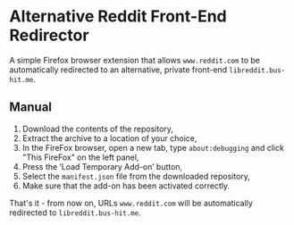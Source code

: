 # Alternative Reddit Front-End Redirector

A simple Firefox browser extension that allows `www.reddit.com` to be automatically redirected to an alternative, private front-end `libreddit.bus-hit.me`.

## Manual

1. Download the contents of the repository,
2. Extract the archive to a location of your choice,
3. In the FireFox browser, open a new tab, type `about:debugging` and click "This FireFox" on the left panel,
4. Press the ‘Load Temporary Add-on’ button,
5. Select the `manifest.json` file from the downloaded repository,
6. Make sure that the add-on has been activated correctly.

That's it - from now on, URLs `www.reddit.com` will be automatically redirected to `libreddit.bus-hit.me`.
